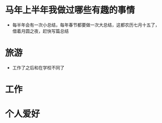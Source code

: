 # 马年上半年我做过哪些有趣的事情
- 每半年会有一次小总结，每年春节都要做一次大总结，这都农历七月十五了，借着月圆之夜，赶快写篇总结

# 旅游
- 工作了之后和在学校不同了

# 工作

# 个人爱好